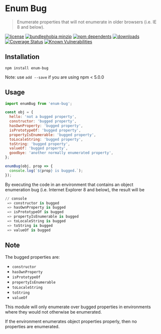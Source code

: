 # Enum Bug

> Enumerate properties that will not enumerate in older browsers (i.e. IE 8 and below).

[![license](https://badgen.net/badge/license/MIT/blue)](https://www.npmjs.com/package/enum-bug)
[![bundlephobia minzip](https://badgen.net/bundlephobia/minzip/enum-bug)](https://bundlephobia.com/result?p=enum-bug)
[![npm dependents](https://badgen.net/npm/dependents/enum-bug)](https://www.npmjs.com/package/enum-bug?activeTab=dependents)
[![downloads](https://badgen.net/npm/dt/enum-bug)](https://www.npmjs.com/package/enum-bug)
[![Coverage Status](https://coveralls.io/repos/github/MaximDevoir/enum-bug/badge.svg?branch=master)](https://coveralls.io/github/MaximDevoir/enum-bug?branch=master)
[![Known Vulnerabilities](https://snyk.io/test/github/MaximDevoir/enum-bug/badge.svg)](https://snyk.io/test/github/MaximDevoir/enum-bug)

## Installation

```shell
npm install enum-bug
```

Note: use `add --save` if you are using npm < 5.0.0

## Usage

```javascript
import enumBug from 'enum-bug';

const obj = {
  hello: 'not a bugged property',
  constructor: 'bugged property',
  hasOwnProperty: 'bugged property',
  isPrototypeOf: 'bugged property',
  propertyIsEnumerable: 'bugged property',
  toLocaleString: 'bugged property',
  toString: 'bugged property',
  valueOf: 'bugged property',
  goodbye: 'another normally enumerated property',
};

enumBug(obj, prop => {
  console.log(`${prop} is bugged.`);
});
```

By executing the code in an environment that contains an object enumeration bug (i.e. Internet Explorer 8 and below), the result will be

```python
// console
 => constructor is bugged
 => hasOwnProperty is bugged
 => isPrototypeOf is bugged
 => propertyIsEnumerable is bugged
 => toLocaleString is bugged
 => toString is bugged
 => valueOf is bugged
```

## Note

The bugged properties are:

- `constructor`
- `hasOwnProperty`
- `isPrototypeOf`
- `propertyIsEnumerable`
- `toLocaleString`
- `toString`
- `valueOf`

This module will only enumerate over bugged properties in environments where they would not otherwise be enumerated.

If the environment enumerates object properties properly, then no properties are enumerated.
